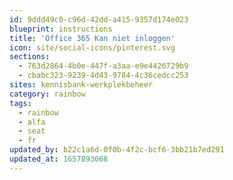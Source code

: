 ```yaml
---
id: 9ddd49c0-c96d-42dd-a415-9357d174e023
blueprint: instructions
title: 'Office 365 Kan niet inloggen'
icon: site/social-icons/pinterest.svg
sections:
  - 763d2864-4b0e-447f-a3aa-e9e4426729b9
  - cbabc323-9239-4d43-9784-4c36cedcc253
sites: kennisbank-werkplekbeheer
category: rainbow
tags:
  - rainbow
  - alfa
  - seat
  - fr
updated_by: b22c1a6d-0f0b-4f2c-bcf6-3bb21b7ed291
updated_at: 1657893068
---
```

